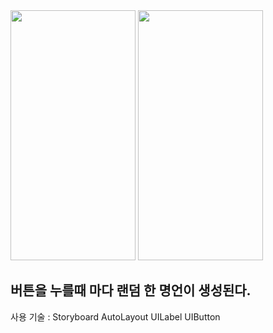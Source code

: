 <img src="https://user-images.githubusercontent.com/85103972/132178873-ce756550-d58a-4a4e-a1e1-a24a1de20fae.png" width="200" height="400"/>

<img src="https://user-images.githubusercontent.com/85103972/132179573-a1ac8b6c-f5db-4a7a-9872-5d4fae2acfaf.pnghttps://user-images.githubusercontent.com/85103972/132179573-a1ac8b6c-f5db-4a7a-9872-5d4fae2acfaf.png" width="200" height="400"/>
<h2>버튼을 누를때 마다 랜덤 한 명언이 생성된다.</h2>
 
사용 기술 : Storyboard
AutoLayout
UILabel
UIButton
